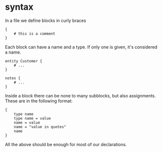 # syntax

In a file we define blocks in curly braces

```
{
    # this is a comment
}
```

Each block can have a name and a type. If only one is given, it's considered a name.

```
entity Customer {
    # ...
}

notes {
    # ...
}
```

Inside a block there can be none to many subblocks, but also assignments.
These are in the following format:

```
{
    type name
    type name = value
    name = value
    name = "value in quotes"
    name
}
```

All the above should be enough for most of our declarations.